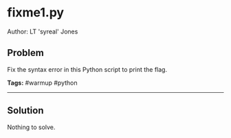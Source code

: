 # fixme1.py

Author: LT 'syreal' Jones

## Problem

Fix the syntax error in this Python script to print the flag.

**Tags:** #warmup #python

---

## Solution

Nothing to solve.
